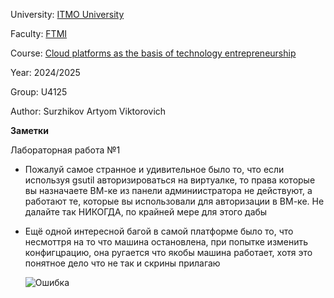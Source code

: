 University: [ITMO University](https://itmo.ru/ru/) 

Faculty: [FTMI](https://ftmi.itmo.ru) 

Course: [Cloud platforms as the basis of technology entrepreneurship](https://itmo-ict-faculty.github.io/cloud-platforms-as-the-basis-of-technology-entrepreneurship/) 

Year: 2024/2025 

Group: U4125 

Author: Surzhikov Artyom Viktorovich



**Заметки**

Лабораторная работа №1

- Пожалуй самое странное и удивительное было то, что если используя gsutil авторизироваться на виртуалке, то права которые вы назначаете ВМ-ке из панели админиистратора не действуют, а работают те, которые вы использовали для авторизации в ВМ-ке. Не далайте так НИКОГДА, по крайней мере для этого дабы

- Ещё одной интересной багой в самой платформе было то, что несмоттря на то что машина остановлена, при попытке изменить конфигцрацию, она ругается что якобы машина работает, хотя это понятное дело что не так и скрины прилагаю

  ![Ошибка](https://github.com/ITMO-FTMI/2024_2025-cloud-platforms-as-the-basis-of-technology-entrepreneurship-U4125-surzhikov_a_v/blob/main/lab1/IMAGE%202025-04-22%2015:27:31.jpg?raw=true)
